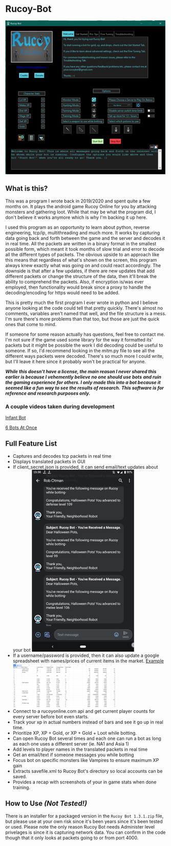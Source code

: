 # Rucoy-Bot

![Screenshot](screenshot.png)

## What is this?
This was a program I wrote back in 2019/2020 and spent quite a few months on. It plays the android game Rucoy Online for you by attacking monsters 
and gathering loot. While that may be what the program did, I don't believe it works anymore which is why I'm backing it up here.

I used this program as an opportunity to learn about python, reverse engineering, tcp/ip, multithreading and much more. It works by capturing
data going back and forth between the game and the server and decodes it in real time. All the packets are written in a binary format in the
smallest possible form, which meant it took months of slow trial and error to decode all the different types of packets. The obvious upside
to an approach like this means that regardless of what's shown on the screen, this program always knew exactly what was going on and could react
accordingly. The downside is that after a few updates, if there are new updates that add different packets or change the structure of the data,
then it'll break the ability to comprehend the packets. Also, if encryption is/was ever employed, then functionality would break since a proxy 
to handle the decoding/encoding for https would need to be added. 

This is pretty much the first program I ever wrote in python and I believe anyone looking at the code could tell that pretty quickly. There's
almost no comments, variables aren't named that well, and the file structure is a mess. I'm sure there's more problems than that too, but those
are just the quick ones that come to mind. 

If someone for some reason actually has questions, feel free to contact me. I'm not sure if the game used some library for the way it formatted
its' packets but it might be possible the work I did decoding could be useful to someone. If so, I'd recommend looking in the mitm.py file to
see all the different ways packets were decoded. There's so much more I could write, but I'll leave it here since it probably won't be
practical for anyone.

***While this doesn't have a license, the main reason I never shared this earlier is because I vehemently believe no one should use bots***
***and ruin the gaming experience for others. I only made this into a bot because it seemed like a fun way to see the results of research.***
***This software is for reference and research purposes only.***

### A couple videos taken during development

[Infant Bot](https://youtu.be/YNw9MnpMtjk)

[6 Bots At Once](https://youtu.be/wQcomEtyltk)

## Full Feature List
- Captures and decodes tcp packets in real time
- Displays translated packets in GUI
- If client_secret.json is provided, it can send email/text updates about your bot
  ![Texts](screenshot2.png)
- If a username/password is provided, then it can also update a google spreadsheet with
  names/prices of current items in the market. [Example](https://docs.google.com/spreadsheets/d/1v_wNvDZnZRX1W4U3LFYBLACNV_8xEE8V0BF4y-tA698/edit?usp=sharing)
  ![Spreadsheet](screenshot3.png)
- Connect to a rucoyonline.com api and get current player counts for every server before bot even starts.
- Track your xp in actual numbers instead of bars and see it go up in real time.
- Prioritize XP, XP + Gold, or XP + Gold + Loot while botting.
- Can open Rucoy Bot several times and each one can run a bot as long as each one uses a different server (ie. NA1 and Asia 1)
- Add levels to player names in the translated packets in real time
- Get an email/text if someone messages you while botting
- Focus bot on specific monsters like Vampires to ensure maximum XP gain
- Extracts savefile.xml to Rucoy Bot's directory so local accounts can be saved.
- Provides a recap with screenshots of your in game stats when done training.

## How to Use *(Not Tested!)*
There is an installer for a packaged version in the `Rucoy Bot 1.3.1.zip` file, but please use at your own risk since it's been years since it's
been tested or used. Please note the only reason Rucoy Bot needs Administer level privelages is since it is capturing network data. You can 
confirm in the code though that it only looks at packets going to or from port 4000.
